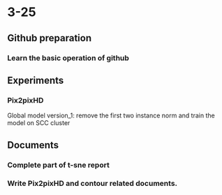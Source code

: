 # 3-25
## Github preparation
### Learn the basic operation of github
## Experiments
### Pix2pixHD
Global model version_1: remove the first two instance norm and train the model on SCC cluster
## Documents
### Complete part of t-sne report
### Write Pix2pixHD and contour related documents.




